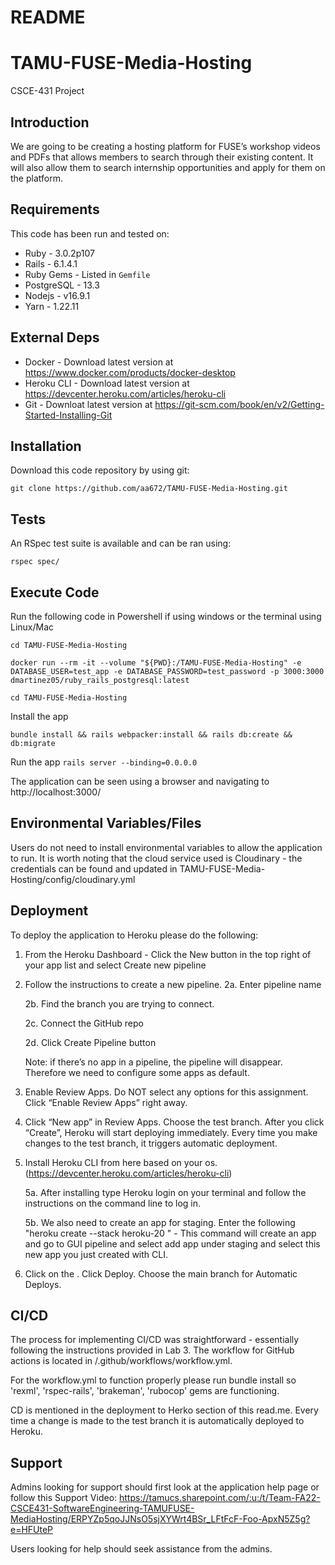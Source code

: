 # README

# TAMU-FUSE-Media-Hosting
CSCE-431 Project

## Introduction ##

We are going to be creating a hosting platform for FUSE’s workshop videos and PDFs that allows members to search through their existing content. 
It will also allow them to search internship opportunities and apply for them on the platform. 

## Requirements ##

This code has been run and tested on:

* Ruby - 3.0.2p107
* Rails - 6.1.4.1
* Ruby Gems - Listed in `Gemfile`
* PostgreSQL - 13.3 
* Nodejs - v16.9.1
* Yarn - 1.22.11


## External Deps  ##

* Docker - Download latest version at https://www.docker.com/products/docker-desktop
* Heroku CLI - Download latest version at https://devcenter.heroku.com/articles/heroku-cli
* Git - Downloat latest version at https://git-scm.com/book/en/v2/Getting-Started-Installing-Git

## Installation ##

Download this code repository by using git:

 `git clone https://github.com/aa672/TAMU-FUSE-Media-Hosting.git`


## Tests ##

An RSpec test suite is available and can be ran using:

  `rspec spec/`

## Execute Code ##

Run the following code in Powershell if using windows or the terminal using Linux/Mac

  `cd TAMU-FUSE-Media-Hosting`

  `docker run --rm -it --volume "${PWD}:/TAMU-FUSE-Media-Hosting" -e DATABASE_USER=test_app -e DATABASE_PASSWORD=test_password -p 3000:3000 dmartinez05/ruby_rails_postgresql:latest`

  `cd TAMU-FUSE-Media-Hosting`

Install the app

  `bundle install && rails webpacker:install && rails db:create && db:migrate`

Run the app
  `rails server --binding=0.0.0.0`

The application can be seen using a browser and navigating to http://localhost:3000/

## Environmental Variables/Files ##

Users do not need to install environmental variables to allow the application to run. It is worth noting that the cloud service used is Cloudinary - the credentials can be found and updated in TAMU-FUSE-Media-Hosting/config/cloudinary.yml 

## Deployment ##

To deploy the application to Heroku please do the following:

1. From the Heroku Dashboard - Click the New button in the top right of your app list and select Create new pipeline

2. Follow the instructions to create a new pipeline.
     2a. Enter pipeline name

     2b. Find the branch you are trying to connect.

     2c. Connect the GitHub repo

     2d. Click Create Pipeline button

     Note: if there’s no app in a pipeline, the pipeline will disappear. Therefore we need to configure some apps as default.

3. Enable Review Apps. Do NOT select any options for this assignment. Click “Enable Review Apps” right away.

4. Click “New app” in Review Apps. Choose the test branch. After you click “Create”, Heroku will start deploying immediately. Every time you make changes to the test branch, it triggers automatic deployment.

5. Install Heroku CLI from here based on your os. (https://devcenter.heroku.com/articles/heroku-cli)

     5a. After installing type Heroku login on your terminal and follow the instructions on the command line to log in.

     5b. We also need to create an app for staging. Enter the following "heroku create --stack heroku-20 <CHANGE NAME>" - This command will create an app and go to      GUI pipeline and select add app under staging and select this new app you just created with CLI.

6. Click on the <CHANGE NAME>. Click Deploy. Choose the main branch for Automatic Deploys.


## CI/CD ##

The process for implementing CI/CD was straightforward - essentially following the instructions provided in Lab 3. The workflow for GitHub actions is located in /.github/workflows/workflow.yml. 

For the workflow.yml to function properly please run bundle install so 'rexml', 'rspec-rails', 'brakeman', 'rubocop' gems are functioning. 

CD is mentioned in the deployment to Herko section of this read.me. Every time a change is made to the test branch it is automatically deployed to Heroku.

## Support ##

Admins looking for support should first look at the application help page or follow this Support Video: https://tamucs.sharepoint.com/:u:/t/Team-FA22-CSCE431-SoftwareEngineering-TAMUFUSE-MediaHosting/ERPYZp5qoJJNsO5sjXYWrt4BSr_LFtFcF-Foo-ApxN5Z5g?e=HFUteP

Users looking for help should seek assistance from the admins.
